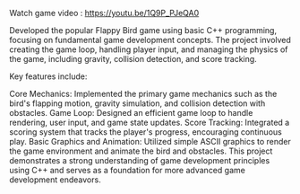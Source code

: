 Watch game video : https://youtu.be/1Q9P_PJeQA0

Developed the popular Flappy Bird game using basic C++ programming, focusing on fundamental game development concepts. The project involved creating the game loop, handling player input, and managing the physics of the game, including gravity, collision detection, and score tracking.

Key features include:

Core Mechanics: Implemented the primary game mechanics such as the bird's flapping motion, gravity simulation, and collision detection with obstacles.
Game Loop: Designed an efficient game loop to handle rendering, user input, and game state updates.
Score Tracking: Integrated a scoring system that tracks the player's progress, encouraging continuous play.
Basic Graphics and Animation: Utilized simple ASCII graphics to render the game environment and animate the bird and obstacles.
This project demonstrates a strong understanding of game development principles using C++ and serves as a foundation for more advanced game development endeavors.
